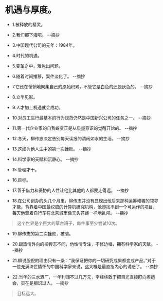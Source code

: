 # 机遇与厚度。

- 1.被释放的精灵。

- 2.我们都下海吧。 --摘抄

- 3.中国现代公司的元年：1984年。

- 4.时代的机遇。

- 5.变革之中，难免出问题。

- 6.随着时间推移，案件淡化了。 --摘抄

- 7.它还在悄悄地聚集自己的原始积累，不管它是白色的还是灰色的。 --摘抄

- 8.立竿见影。

- 9.人才加上机遇就会成功。

- 10.对员工进行最基本的行为规范仍然是中国新兴公司的任务之一。 --摘抄

- 11.第一代企业家的自我蜕变正是从质量意识的觉醒开始的。 --摘抄

- 12.冬天，柳传志决定告别每天读报的清闲如水的生活。 --摘抄

- 13.这成为他人生中的第一次挫败。 --摘抄

- 14.科学家的天赋和沉静心。 --摘抄

- 15.管理才干。

- 16.目标。

- 17.善于借力和妥协的人性让他比其他的人都要走得远。 --摘抄

- 18.在公司创办的头几个月里，柳传志并没有显现出他后来那种运筹帷幄的领导才能，背靠着中国最权威的计算机研究机构，他却找不到一个可运作的项目，每天他骑着自行车在北京城里像无头苍蝇一样地乱闯。 --摘抄

>这个世界是个巨大的草台班子，每件事至少尝试10次。

- 19.柳传志的第二次挫败，被骗。

- 20.跟热情外向的柳传志不同，他性情专注，不修边幅，拥有科学家的天赋。 --摘抄

- 21.柳说服倪的理由只有一条：“我保证把你的一切研究成果都变成产品。”对于一位充满济世情怀的中国科学家来说，这大概是最直指内心的诱惑了。 --摘抄

- 22.当年的三水酒厂，一年利润不过几万元，李经纬敢于把目光直接盯向奥运会，实在是胆识过人。 --摘抄

>目标远大。
